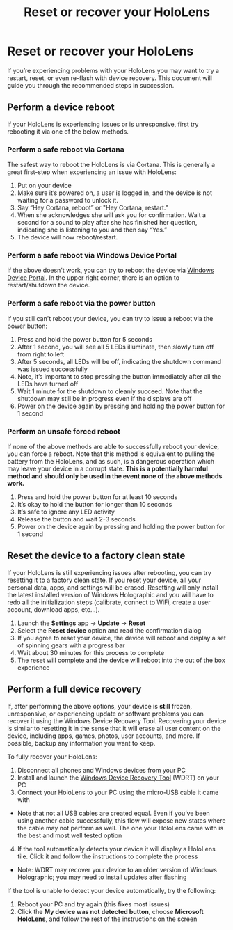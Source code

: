 ﻿---
title: Reset or recover your HoloLens
description: 
author: 
ms.author: mazeller
ms.date: 2/28/2018
ms.topic: article
keywords: 
---



# Reset or recover your HoloLens

If you’re experiencing problems with your HoloLens you may want to try a restart, reset, or even re-flash with device recovery. This document will guide you through the recommended steps in succession.

## Perform a device reboot

If your HoloLens is experiencing issues or is unresponsive, first try rebooting it via one of the below methods.

### Perform a safe reboot via Cortana

The safest way to reboot the HoloLens is via Cortana. This is generally a great first-step when experiencing an issue with HoloLens:
1. Put on your device
2. Make sure it’s powered on, a user is logged in, and the device is not waiting for a password to unlock it.
3. Say “Hey Cortana, reboot” or "Hey Cortana, restart."
4. When she acknowledges she will ask you for confirmation. Wait a second for a sound to play after she has finished her question, indicating she is listening to you and then say “Yes.”
5. The device will now reboot/restart.

### Perform a safe reboot via Windows Device Portal

If the above doesn't work, you can try to reboot the device via [Windows Device Portal](using-the-windows-device-portal.md). In the upper right corner, there is an option to restart/shutdown the device.

### Perform a safe reboot via the power button

If you still can't reboot your device, you can try to issue a reboot via the power button:
1. Press and hold the power button for 5 seconds
1. After 1 second, you will see all 5 LEDs illuminate, then slowly turn off from right to left
2. After 5 seconds, all LEDs will be off, indicating the shutdown command was issued successfully
3. Note, it’s important to stop pressing the button immediately after all the LEDs have turned off
2. Wait 1 minute for the shutdown to cleanly succeed. Note that the shutdown may still be in progress even if the displays are off
3. Power on the device again by pressing and holding the power button for 1 second

### Perform an unsafe forced reboot

If none of the above methods are able to successfully reboot your device, you can force a reboot. Note that this method is equivalent to pulling the battery from the HoloLens, and as such, is a dangerous operation which may leave your device in a corrupt state. **This is a potentially harmful method and should only be used in the event none of the above methods work.**
1. Press and hold the power button for at least 10 seconds
1. It’s okay to hold the button for longer than 10 seconds
2. It’s safe to ignore any LED activity
2. Release the button and wait 2-3 seconds
3. Power on the device again by pressing and holding the power button for 1 second

## Reset the device to a factory clean state

If your HoloLens is still experiencing issues after rebooting, you can try resetting it to a factory clean state. If you reset your device, all your personal data, apps, and settings will be erased. Resetting will only install the latest installed version of Windows Holographic and you will have to redo all the initialization steps (calibrate, connect to WiFi, create a user account, download apps, etc…).
1. Launch the **Settings** app -> **Update** -> **Reset**
2. Select the **Reset device** option and read the confirmation dialog
3. If you agree to reset your device, the device will reboot and display a set of spinning gears with a progress bar
4. Wait about 30 minutes for this process to complete
5. The reset will complete and the device will reboot into the out of the box experience

## Perform a full device recovery

If, after performing the above options, your device is **still** frozen, unresponsive, or experiencing update or software problems you can recover it using the Windows Device Recovery Tool. Recovering your device is similar to resetting it in the sense that it will erase all user content on the device, including apps, games, photos, user accounts, and more. If possible, backup any information you want to keep.

To fully recover your HoloLens:
1. Disconnect all phones and Windows devices from your PC
2. Install and launch the [Windows Device Recovery Tool](https://support.microsoft.com/en-us/help/12379/windows-10-mobile-device-recovery-tool-faq) (WDRT) on your PC
3. Connect your HoloLens to your PC using the micro-USB cable it came with
* Note that not all USB cables are created equal. Even if you’ve been using another cable successfully, this flow will expose new states where the cable may not perform as well. The one your HoloLens came with is the best and most well tested option
4. If the tool automatically detects your device it will display a HoloLens tile. Click it and follow the instructions to complete the process
* Note: WDRT may recover your device to an older version of Windows Holographic; you may need to install updates after flashing

If the tool is unable to detect your device automatically, try the following:
1. Reboot your PC and try again (this fixes most issues)
2. Click the **My device was not detected button**, choose **Microsoft HoloLens**, and follow the rest of the instructions on the screen
